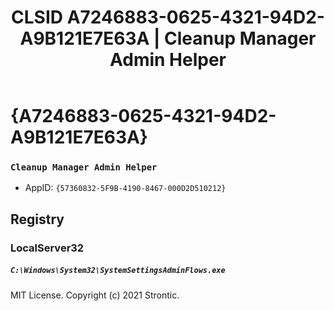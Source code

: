 ﻿---
title: "CLSID A7246883-0625-4321-94D2-A9B121E7E63A | Cleanup Manager Admin Helper"
excerpt: What is COM-Object CLSID A7246883-0625-4321-94D2-A9B121E7E63A?
---

# {A7246883-0625-4321-94D2-A9B121E7E63A}

### `Cleanup Manager Admin Helper`
* AppID: `{57360832-5F9B-4190-8467-000D2D510212}`

## Registry


### LocalServer32

##### `C:\Windows\System32\SystemSettingsAdminFlows.exe`

MIT License. Copyright (c) 2021 Strontic.


